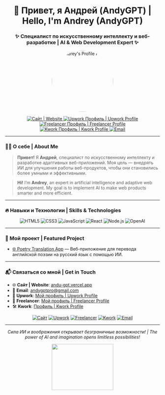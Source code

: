 <h1 align="center">👋 Привет, я Андрей (AndyGPT) | Hello, I'm Andrey (AndyGPT)</h1>
<h3 align="center">✨ Специалист по искусственному интеллекту и веб-разработке | AI & Web Development Expert ✨</h3>

<p align="center">
  <img src="https://i.ibb.co/3YzBsbX/332222595-3305824813080909-8011720858928472867-n.jpg" alt="Andrey's Profile Photo" width="200px" style="border-radius: 50%;">
</p>

<p align="center">
  <a href="https://andu-gpt.vercel.app" target="_blank">
    <img src="https://img.shields.io/badge/🌐_Сайт-andu--gpt.vercel.app-3498db?style=for-the-badge&logo=vercel&logoColor=white" alt="Сайт | Website">
  </a>
  <a href="https://www.upwork.com/freelancers/~01f566cd0af44e507d" target="_blank">
    <img src="https://img.shields.io/badge/💼_Upwork-Профиль-6fda44?style=for-the-badge&logo=upwork&logoColor=white" alt="Upwork Профиль | Upwork Profile">
  </a>
  <a href="https://www.freelancer.com/u/AndroVision" target="_blank">
    <img src="https://img.shields.io/badge/💼_Freelancer-Профиль-007fed?style=for-the-badge&logo=freelancer&logoColor=white" alt="Freelancer Профиль | Freelancer Profile">
  </a>
  <a href="https://kwork.ru/user/andygptpro" target="_blank">
    <img src="https://img.shields.io/badge/🛠_Kwork-Профиль-1dbf73?style=for-the-badge&logo=kwork&logoColor=white" alt="Kwork Профиль | Kwork Profile">
  </a>
  <a href="mailto:andygptpro@gmail.com">
    <img src="https://img.shields.io/badge/📧_Email-andygptpro@gmail.com-d14836?style=for-the-badge&logo=gmail&logoColor=white" alt="Email">
  </a>
</p>

---

### 🧑‍💻 О себе | About Me
> **Привет!** Я **Андрей**, специалист по искусственному интеллекту и разработке адаптивных веб-приложений. Моя цель — внедрять ИИ для улучшения работы веб-продуктов, чтобы они становились более умными и эффективными.

> **Hi!** I’m **Andrey**, an expert in artificial intelligence and adaptive web development. My goal is to implement AI to make web products smarter and more efficient.

---

### 🔥 Навыки и Технологии | Skills & Technologies

<div align="center">
  <img src="https://img.shields.io/badge/HTML5-E34F26?style=for-the-badge&logo=html5&logoColor=white" alt="HTML5">
  <img src="https://img.shields.io/badge/CSS3-1572B6?style=for-the-badge&logo=css3&logoColor=white" alt="CSS3">
  <img src="https://img.shields.io/badge/JavaScript-F7DF1E?style=for-the-badge&logo=javascript&logoColor=black" alt="JavaScript">
  <img src="https://img.shields.io/badge/React-61DAFB?style=for-the-badge&logo=react&logoColor=black" alt="React">
  <img src="https://img.shields.io/badge/Node.js-339933?style=for-the-badge&logo=nodedotjs&logoColor=white" alt="Node.js">
  <img src="https://img.shields.io/badge/OpenAI-412991?style=for-the-badge&logo=openai&logoColor=white" alt="OpenAI">
</div>

---

### 🚀 Мой проект | Featured Project

- [🌐 Poetry Translation App](https://englpoemvstix.vercel.app) — Веб-приложение для перевода английской поэзии на русский язык с помощью ИИ.

---

### 📬 Связаться со мной | Get in Touch

- 🌐 **Сайт | Website**: [andu-gpt.vercel.app](https://andu-gpt.vercel.app)
- 📧 **Email**: andygptpro@gmail.com
- 💼 **Upwork**: [Мой профиль | Upwork Profile](https://www.upwork.com/freelancers/~01f566cd0af44e507d)
- 💼 **Freelancer**: [Мой профиль | Freelancer Profile](https://www.freelancer.com/u/AndroVision)
- 🛠 **Kwork**: [Профиль | Kwork Profile](https://kwork.ru/user/andygptpro)

<p align="center">
  <a href="https://andu-gpt.vercel.app" target="_blank"><img alt="Сайт" src="https://img.shields.io/badge/🌐_Сайт-3498db?style=for-the-badge&logo=vercel&logoColor=white"></a>
  <a href="https://www.upwork.com/freelancers/~01f566cd0af44e507d" target="_blank"><img alt="Upwork" src="https://img.shields.io/badge/💼_Upwork-6fda44?style=for-the-badge&logo=upwork&logoColor=white"></a>
  <a href="https://www.freelancer.com/u/AndroVision" target="_blank"><img alt="Freelancer" src="https://img.shields.io/badge/💼_Freelancer-007fed?style=for-the-badge&logo=freelancer&logoColor=white"></a>
  <a href="https://kwork.ru/user/andygptpro" target="_blank"><img alt="Kwork" src="https://img.shields.io/badge/🛠_Kwork-1dbf73?style=for-the-badge&logo=kwork&logoColor=white"></a>
  <a href="mailto:andygptpro@gmail.com"><img alt="Email" src="https://img.shields.io/badge/📧_Email-d14836?style=for-the-badge&logo=gmail&logoColor=white"></a>
</p>

---

<p align="center">
  <i>Сила ИИ и воображения открывает безграничные возможности! | The power of AI and imagination opens limitless possibilities!</i>
</p>

<p align="center">
  <img src="https://media.giphy.com/media/13HgwGsXF0aiGY/giphy.gif" width="200" height="150">
</p>
